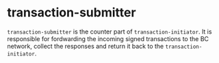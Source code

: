 # transaction-submitter
`transaction-submitter` is the counter part of `transaction-initiator`. 
It is responsible for fordwarding the incoming signed transactions to the BC network, collect the responses and return it back to the `transaction-initiator`.

